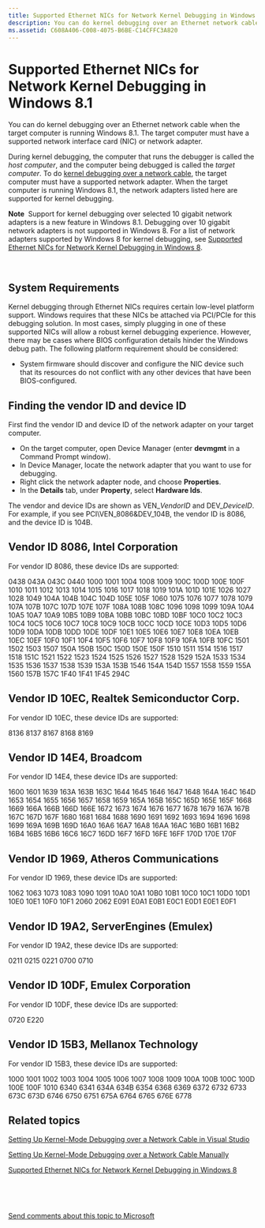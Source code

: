 ```yaml
---
title: Supported Ethernet NICs for Network Kernel Debugging in Windows 8.1
description: You can do kernel debugging over an Ethernet network cable when the target computer is running Windows 8.1. The target computer must have a supported network interface card (NIC) or network adapter.
ms.assetid: C608A406-C008-4075-B6BE-C14CFFC3A820
---
```


# Supported Ethernet NICs for Network Kernel Debugging in Windows 8.1


You can do kernel debugging over an Ethernet network cable when the target computer is running Windows 8.1. The target computer must have a supported network interface card (NIC) or network adapter.

During kernel debugging, the computer that runs the debugger is called the *host computer*, and the computer being debugged is called the *target computer*. To do [kernel debugging over a network cable](setting-up-a-network-debugging-connection.md), the target computer must have a supported network adapter. When the target computer is running Windows 8.1, the network adapters listed here are supported for kernel debugging.

**Note**  Support for kernel debugging over selected 10 gigabit network adapters is a new feature in Windows 8.1. Debugging over 10 gigabit network adapters is not supported in Windows 8. For a list of network adapters supported by Windows 8 for kernel debugging, see [Supported Ethernet NICs for Network Kernel Debugging in Windows 8](supported-ethernet-nics-for-network-kernel-debugging-in-windows-8.md).

 

## <span id="System_Requirements"></span><span id="system_requirements"></span><span id="SYSTEM_REQUIREMENTS"></span>System Requirements


Kernel debugging through Ethernet NICs requires certain low-level platform support. Windows requires that these NICs be attached via PCI/PCIe for this debugging solution. In most cases, simply plugging in one of these supported NICs will allow a robust kernel debugging experience. However, there may be cases where BIOS configuration details hinder the Windows debug path. The following platform requirement should be considered:

-   System firmware should discover and configure the NIC device such that its resources do not conflict with any other devices that have been BIOS-configured.

## <span id="Finding_the_vendor_ID_and_device_ID"></span><span id="finding_the_vendor_id_and_device_id"></span><span id="FINDING_THE_VENDOR_ID_AND_DEVICE_ID"></span>Finding the vendor ID and device ID


First find the vendor ID and device ID of the network adapter on your target computer.

-   On the target computer, open Device Manager (enter **devmgmt** in a Command Prompt window).
-   In Device Manager, locate the network adapter that you want to use for debugging.
-   Right click the network adapter node, and choose **Properties**.
-   In the **Details** tab, under **Property**, select **Hardware Ids**.

The vendor and device IDs are shown as VEN\_*VendorID* and DEV\_*DeviceID*. For example, if you see PCI\\VEN\_8086&DEV\_104B, the vendor ID is 8086, and the device ID is 104B.

## <span id="Vendor_ID_8086__Intel_Corporation"></span><span id="vendor_id_8086__intel_corporation"></span><span id="VENDOR_ID_8086__INTEL_CORPORATION"></span>Vendor ID 8086, Intel Corporation


For vendor ID 8086, these device IDs are supported:

0438
043A
043C
0440
1000
1001
1004
1008
1009
100C
100D
100E
100F
1010
1011
1012
1013
1014
1015
1016
1017
1018
1019
101A
101D
101E
1026
1027
1028
1049
104A
104B
104C
104D
105E
105F
1060
1075
1076
1077
1078
1079
107A
107B
107C
107D
107E
107F
108A
108B
108C
1096
1098
1099
109A
10A4
10A5
10A7
10A9
10B5
10B9
10BA
10BB
10BC
10BD
10BF
10C0
10C2
10C3
10C4
10C5
10C6
10C7
10C8
10C9
10CB
10CC
10CD
10CE
10D3
10D5
10D6
10D9
10DA
10DB
10DD
10DE
10DF
10E1
10E5
10E6
10E7
10E8
10EA
10EB
10EC
10EF
10F0
10F1
10F4
10F5
10F6
10F7
10F8
10F9
10FA
10FB
10FC
1501
1502
1503
1507
150A
150B
150C
150D
150E
150F
1510
1511
1514
1516
1517
1518
151C
1521
1522
1523
1524
1525
1526
1527
1528
1529
152A
1533
1534
1535
1536
1537
1538
1539
153A
153B
1546
154A
154D
1557
1558
1559
155A
1560
157B
157C
1F40
1F41
1F45
294C
## <span id="vendor_id_10ec__realtek_semiconductor_corp."></span><span id="VENDOR_ID_10EC__REALTEK_SEMICONDUCTOR_CORP."></span>Vendor ID 10EC, Realtek Semiconductor Corp.


For vendor ID 10EC, these device IDs are supported:

8136
8137
8167
8168
8169
## <span id="Vendor_ID_14E4__Broadcom"></span><span id="vendor_id_14e4__broadcom"></span><span id="VENDOR_ID_14E4__BROADCOM"></span>Vendor ID 14E4, Broadcom


For vendor ID 14E4, these device IDs are supported:

1600
1601
1639
163A
163B
163C
1644
1645
1646
1647
1648
164A
164C
164D
1653
1654
1655
1656
1657
1658
1659
165A
165B
165C
165D
165E
165F
1668
1669
166A
166B
166D
166E
1672
1673
1674
1676
1677
1678
1679
167A
167B
167C
167D
167F
1680
1681
1684
1688
1690
1691
1692
1693
1694
1696
1698
1699
169A
169B
169D
16A0
16A6
16A7
16A8
16AA
16AC
16B0
16B1
16B2
16B4
16B5
16B6
16C6
16C7
16DD
16F7
16FD
16FE
16FF
170D
170E
170F
## <span id="Vendor_ID_1969__Atheros_Communications"></span><span id="vendor_id_1969__atheros_communications"></span><span id="VENDOR_ID_1969__ATHEROS_COMMUNICATIONS"></span>Vendor ID 1969, Atheros Communications


For vendor ID 1969, these device IDs are supported:

1062
1063
1073
1083
1090
1091
10A0
10A1
10B0
10B1
10C0
10C1
10D0
10D1
10E0
10E1
10F0
10F1
2060
2062
E091
E0A1
E0B1
E0C1
E0D1
E0E1
E0F1
## <span id="Vendor_ID_19A2__ServerEngines__Emulex_"></span><span id="vendor_id_19a2__serverengines__emulex_"></span><span id="VENDOR_ID_19A2__SERVERENGINES__EMULEX_"></span>Vendor ID 19A2, ServerEngines (Emulex)


For vendor ID 19A2, these device IDs are supported:

0211
0215
0221
0700
0710
## <span id="Vendor_ID_10DF__Emulex_Corporation"></span><span id="vendor_id_10df__emulex_corporation"></span><span id="VENDOR_ID_10DF__EMULEX_CORPORATION"></span>Vendor ID 10DF, Emulex Corporation


For vendor ID 10DF, these device IDs are supported:

0720
E220
## <span id="Vendor_ID_15B3__Mellanox_Technology"></span><span id="vendor_id_15b3__mellanox_technology"></span><span id="VENDOR_ID_15B3__MELLANOX_TECHNOLOGY"></span>Vendor ID 15B3, Mellanox Technology


For vendor ID 15B3, these device IDs are supported:

1000
1001
1002
1003
1004
1005
1006
1007
1008
1009
100A
100B
100C
100D
100E
100F
1010
6340
6341
634A
634B
6354
6368
6369
6372
6732
6733
673C
673D
6746
6750
6751
675A
6764
6765
676E
6778

## <span id="related_topics"></span>Related topics


[Setting Up Kernel-Mode Debugging over a Network Cable in Visual Studio](setting-up-a-network-debugging-connection-in-visual-studio.md)

[Setting Up Kernel-Mode Debugging over a Network Cable Manually](setting-up-a-network-debugging-connection.md)

[Supported Ethernet NICs for Network Kernel Debugging in Windows 8](supported-ethernet-nics-for-network-kernel-debugging-in-windows-8.md)

 

 

[Send comments about this topic to Microsoft](mailto:wsddocfb@microsoft.com?subject=Documentation%20feedback%20[debugger\debugger]:%20Supported%20Ethernet%20NICs%20for%20Network%20Kernel%20Debugging%20in%20Windows%208.1%20%20RELEASE:%20%284/24/2017%29&body=%0A%0APRIVACY%20STATEMENT%0A%0AWe%20use%20your%20feedback%20to%20improve%20the%20documentation.%20We%20don't%20use%20your%20email%20address%20for%20any%20other%20purpose,%20and%20we'll%20remove%20your%20email%20address%20from%20our%20system%20after%20the%20issue%20that%20you're%20reporting%20is%20fixed.%20While%20we're%20working%20to%20fix%20this%20issue,%20we%20might%20send%20you%20an%20email%20message%20to%20ask%20for%20more%20info.%20Later,%20we%20might%20also%20send%20you%20an%20email%20message%20to%20let%20you%20know%20that%20we've%20addressed%20your%20feedback.%0A%0AFor%20more%20info%20about%20Microsoft's%20privacy%20policy,%20see%20http://privacy.microsoft.com/default.aspx. "Send comments about this topic to Microsoft")





